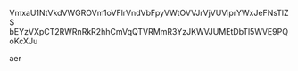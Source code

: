 VmxaU1NtVkdVWGROVm1oVFlrVndVbFpyVWtOVVJrVjVUVlprYWxJeFNsTlZS
bEYzVXpCT2RWRnRkR2hhCmVqQTVRMmR3YzJKWVJUMEtDbTl5WVE9PQoKcXJu

aer